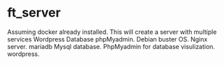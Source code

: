 # ft_server
Assuming docker already installed. 
This will create a server with multiple services Wordpress Database phpMyadmin. 
Debian buster OS. 
Nginx server. 
mariadb Mysql database. 
PhpMyadmin for database visulization. 
wordpress. 
